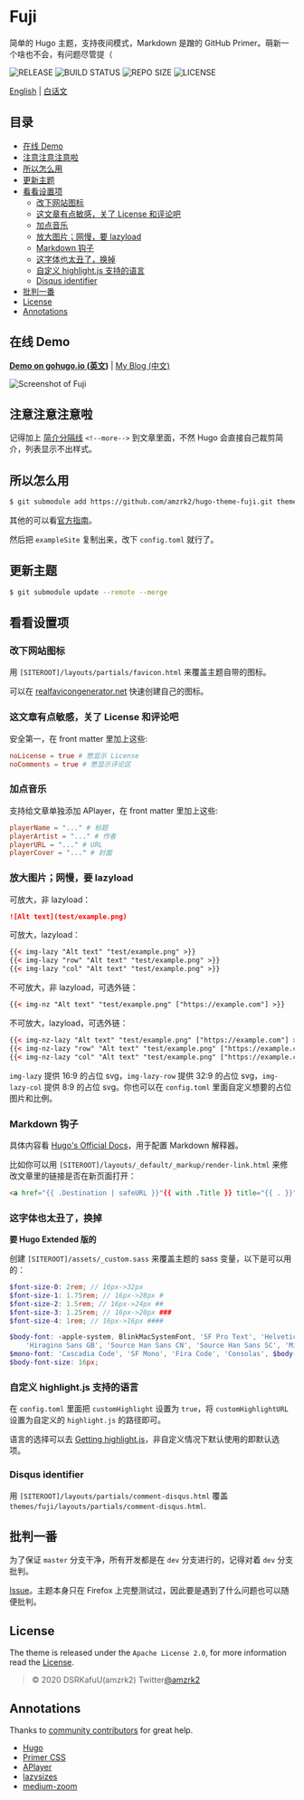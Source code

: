 # Fuji

简单的 Hugo 主题，支持夜间模式，Markdown 是蹭的 GitHub Primer。萌新一个啥也不会，有问题尽管提（

![RELEASE](https://img.shields.io/github/v/release/amzrk2/hugo-theme-fuji?style=flat-square) ![BUILD STATUS](https://img.shields.io/github/workflow/status/amzrk2/hugo-theme-fuji/Build%20Test?style=flat-square) ![REPO SIZE](https://img.shields.io/github/repo-size/amzrk2/hugo-theme-fuji?style=flat-square) ![LICENSE](https://img.shields.io/github/license/amzrk2/hugo-theme-fuji?style=flat-square)

[English](https://github.com/amzrk2/hugo-theme-fuji#readme) | [白话文](https://github.com/amzrk2/hugo-theme-fuji/blob/master/README_CN.md)

## 目录

- [在线 Demo](#在线-demo)
- [注意注意注意啦](#注意注意注意啦)
- [所以怎么用](#所以怎么用)
- [更新主题](#更新主题)
- [看看设置项](#看看设置项)
  - [改下网站图标](#改下网站图标)
  - [这文章有点敏感，关了 License 和评论吧](#这文章有点敏感关了-license-和评论吧)
  - [加点音乐](#加点音乐)
  - [放大图片；网慢，要 lazyload](#放大图片网慢要-lazyload)
  - [Markdown 钩子](#markdown-钩子)
  - [这字体也太丑了，换掉](#这字体也太丑了换掉)
  - [自定义 highlight.js 支持的语言]()
  - [Disqus identifier](#disqus-identifier)
- [批判一番](#批判一番)
- [License](#license)
- [Annotations](#annotations)

## 在线 Demo

[**Demo on gohugo.io (英文)**](https://themes.gohugo.io/theme/hugo-theme-fuji/) | [My Blog (中文)](https://blog.amzrk2.cc/)

<!--more-->

![Screenshot of Fuji](https://raw.githubusercontent.com/amzrk2/hugo-theme-fuji/master/images/screenshot.png)

## 注意注意注意啦

记得加上 [简介分隔线](https://gohugo.io/content-management/summaries/#manual-summary-splitting) `<!--more-->` 到文章里面，不然 Hugo 会直接自己裁剪简介，列表显示不出样式。

## 所以怎么用

```bash
$ git submodule add https://github.com/amzrk2/hugo-theme-fuji.git themes/fuji
```

其他的可以看[官方指南](https://gohugo.io/overview/installing/)。

然后把 `exampleSite` 复制出来，改下 `config.toml` 就行了。

## 更新主题

```bash
$ git submodule update --remote --merge
```

## 看看设置项

### 改下网站图标

用 `[SITEROOT]/layouts/partials/favicon.html` 来覆盖主题自带的图标。

可以在 [realfavicongenerator.net](https://realfavicongenerator.net/) 快速创建自己的图标。

### 这文章有点敏感，关了 License 和评论吧

安全第一，在 front matter 里加上这些:

```toml
noLicense = true # 憋显示 License
noComments = true # 憋显示评论区
```

### 加点音乐

支持给文章单独添加 APlayer，在 front matter 里加上这些:

```toml
playerName = "..." # 标题
playerArtist = "..." # 作者
playerURL = "..." # URL
playerCover = "..." # 封面
```

### 放大图片；网慢，要 lazyload

可放大，非 lazyload：

```markdown
![Alt text](test/example.png)
```

可放大，lazyload：

```html
{{< img-lazy "Alt text" "test/example.png" >}}
{{< img-lazy "row" "Alt text" "test/example.png" >}}
{{< img-lazy "col" "Alt text" "test/example.png" >}}
```

不可放大，非 lazyload，可选外链：

```html
{{< img-nz "Alt text" "test/example.png" ["https://example.com"] >}}
```

不可放大，lazyload，可选外链：

```html
{{< img-nz-lazy "Alt text" "test/example.png" ["https://example.com"] >}}
{{< img-nz-lazy "row" "Alt text" "test/example.png" ["https://example.com"] >}}
{{< img-nz-lazy "col" "Alt text" "test/example.png" ["https://example.com"] >}}
```

`img-lazy` 提供 16:9 的占位 svg，`img-lazy-row` 提供 32:9 的占位 svg，`img-lazy-col` 提供 8:9 的占位 svg。你也可以在 `config.toml` 里面自定义想要的占位图片和比例。

### Markdown 钩子

具体内容看 [Hugo's Official Docs](https://gohugo.io/getting-started/configuration-markup#markdown-render-hooks)，用于配置 Markdown 解释器。

比如你可以用 `[SITEROOT]/layouts/_default/_markup/render-link.html` 来修改文章里的链接是否在新页面打开：

```html
<a href="{{ .Destination | safeURL }}"{{ with .Title }} title="{{ . }}"{{ end }}{{ if strings.HasPrefix .Destination "http" }} target="_blank"{{ end }}>{{ .Text | safeHTML }}</a>
```

### 这字体也太丑了，换掉

**要 Hugo Extended 版的**

创建 `[SITEROOT]/assets/_custom.sass` 来覆盖主题的 sass 变量，以下是可以用的：

```scss
$font-size-0: 2rem; // 16px->32px
$font-size-1: 1.75rem; // 16px->28px #
$font-size-2: 1.5rem; // 16px->24px ##
$font-size-3: 1.25rem; // 16px->20px ###
$font-size-4: 1rem; // 16px->16px ####

$body-font: -apple-system, BlinkMacSystemFont, 'SF Pro Text', 'Helvetica Neue', 'Helvetica', 'Arial', 'PingFang SC',
    'Hiragino Sans GB', 'Source Han Sans CN', 'Source Han Sans SC', 'Microsoft YaHei', 'WenQuanYi Micro Hei', sans-serif;
$mono-font: 'Cascadia Code', 'SF Mono', 'Fira Code', 'Consolas', $body-font;
$body-font-size: 16px;
```

### 自定义 highlight.js 支持的语言

在 `config.toml` 里面把 `customHighlight` 设置为 `true`，将 `customHighlightURL` 设置为自定义的 `highlight.js` 的路径即可。

语言的选择可以去 [Getting highlight.js](https://highlightjs.org/download/)，非自定义情况下默认使用的即默认选项。

### Disqus identifier

用 `[SITEROOT]/layouts/partials/comment-disqus.html` 覆盖 `themes/fuji/layouts/partials/comment-disqus.html`.

## 批判一番

为了保证 `master` 分支干净，所有开发都是在 `dev` 分支进行的，记得对着 `dev` 分支批判。

[Issue](https://github.com/amzrk2/hugo-theme-fuji/issues)。主题本身只在 Firefox 上完整测试过，因此要是遇到了什么问题也可以随便批判。

## License

The theme is released under the ```Apache License 2.0```, for more information read the [License](https://github.com/amzrk2/hugo-theme-fuji/blob/master/LICENSE).

> © 2020 DSRKafuU(amzrk2) Twitter[@amzrk2](https://twitter.com/amzrk2)

## Annotations

Thanks to [community contributors](https://github.com/amzrk2/hugo-theme-fuji/graphs/contributors) for great help.

- [Hugo](https://gohugo.io/)
- [Primer CSS](https://primer.style/css/)
- [APlayer](https://github.com/MoePlayer/APlayer)
- [lazysizes](https://github.com/aFarkas/lazysizes)
- [medium-zoom](https://github.com/francoischalifour/medium-zoom)
